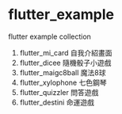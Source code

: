 # flutter_example
flutter example collection

1. flutter_mi_card 自我介紹畫面
2. flutter_dicee 隨機骰子小遊戲
3. flutter_maigc8ball 魔法8球
4. flutter_xylophone 七色鋼琴
5. flutter_quizzler 問答遊戲
6. flutter_destini 命運遊戲